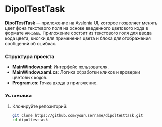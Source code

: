# DipolTestTask

**DipolTestTask** — приложение на Avalonia UI, которое позволяет менять цвет фона текстового поля на основе введенного цветового кода в формате `#RRGGBB`. Приложение состоит из текстового поля для ввода кода цвета, кнопки для применения цвета и блока для отображения сообщений об ошибках.

### Структура проекта

- **MainWindow.xaml**: Интерфейс пользователя.
- **MainWindow.xaml.cs**: Логика обработки кликов и проверки цветовых кодов.
- **Program.cs**: Точка входа в приложение.

### Установка

1. Клонируйте репозиторий:
   ```bash
   git clone https://github.com/yourusername/dipoltesttask.git
   cd dipoltesttask
